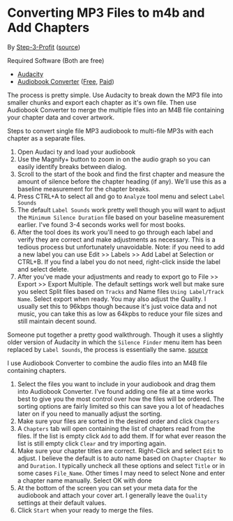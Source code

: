 # Converting MP3 Files to m4b and Add Chapters

By [Step-3-Profit](https://www.reddit.com/user/Step-3-Profit/) ([source](https://www.reddit.com/r/audiobooks/comments/zwnxc8/comment/j1w5aug/))

Required Software (Both are free)

- [Audacity](https://www.audacityteam.org/)
- [Audiobook Converter](https://www.recoupler.com/products/audiobookconverter) ([Free](https://github.com/yermak/AudioBookConverter), [Paid](https://store.steampowered.com/app/1529240/AudiobookConverter/))
 
The process is pretty simple. Use Audacity to break down the MP3 file into smaller chunks and export each chapter as it's own file. Then use Audiobook Converter to merge the multiple files into an M4B file containing your chapter data and cover artwork.

Steps to convert single file MP3 audiobook to multi-file MP3s with each chapter as a separate files.

1.  Open Audaci ty and load your audiobook
2.  Use the Magnify+ button to zoom in on the audio graph so you can easily identify breaks between dialog.
3.  Scroll to the start of the book and find the first chapter and measure the amount of silence before the chapter heading (if any). We'll use this as a baseline measurement for the chapter breaks.
4.  Press CTRL+A to select all and go to `Analyze` tool menu and select `Label Sounds`
5.  The default `Label Sounds` work pretty well though you will want to adjust the `Minimum Silence Duration` file based on your baseline measurement earlier. I've found 3-4 seconds works well for most books.
6.  After the tool does its work you'll need to go through each label and verify they are correct and make adjustments as necessary. This is a tedious process but unfortunately unavoidable. Note: if you need to add a new label you can use Edit >> Labels >> Add Label at Selection or CTRL+B. If you find a label you do not need, right-click inside the label and select delete.
7.  After you've made your adjustments and ready to export go to File >> Export >> Export Multiple. The default settings work well but make sure you select Split files based on `Tracks` and Name files `Using Label/Track Name`. Select export when ready. You may also adjust the Quality. I usually set this to 96kbps though because it's just voice data and not music, you can take this as low as 64kpbs to reduce your file sizes and still maintain decent sound.

Someone put together a pretty good walkthrough. Though it uses a slightly older version of Audacity in which the `Silence Finder` menu item has been replaced by `Label Sounds`, the process is essentially the same. [source](https://www.youtube.com/watch?v=FfHC12Xcjlk)

I use Audiobook Converter to combine the audio files into an M4B file containing chapters.

1.  Select the files you want to include in your audiobook and drag them into Audiobook Converter. I've found adding one file at a time works best to give you the most control over how the files will be ordered. The sorting options are fairly limited so this can save you a lot of headaches later on if you need to manually adjust the sorting.
2.  Make sure your files are sorted in the desired order and click `Chapters`
3.  A `Chapters` tab will open containing the list of chapters read from the files. If the list is empty click `Add` to add them. If for what ever reason the list is still empty click `Clear` and try importing again.
4.  Make sure your chapter titles are correct. Right-Click and select `Edit` to adjust. I believe the default is to auto name based on `Chapter` `Chapter No` and `Duration`. I typically uncheck all these options and select `Title` or in some cases `File_Name`. Other times I may need to select None and enter a chapter name manually. Select OK with done
5.  At the bottom of the screen you can set your meta data for the audiobook and attach your cover art. I generally leave the `Quality` settings at their default values.
6.  Click `Start` when your ready to merge the files.